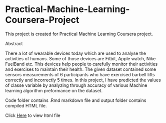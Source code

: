 # Practical-Machine-Learning-Coursera-Project
This project is created for Practical Machine Learning Coursera project.

Abstract

There a lot of wearable devices today which are used to analyse the activities of humans. Some of those devices are Fitbit, Apple watch, Nike FuelBand etc. This devices help people to carefully monitor their activities and exercises to maintain their health. The given dataset contained some sensors measurements of 6 participants who have exercised barbell lifts correctly and incorrectly 5 times. In this project, I have predicted the values of classe variable by analyzing through accuracy of various Machine learning algorithm preformance on the dataset.

Code folder contains .Rmd markdown file and output folder contains compiled HTML file.

Click <a href="https://htmlpreview.github.io/?https://github.com/dineshdaultani/Practical-Machine-Learning-Coursera-Project/blob/master/Output/Project.html">Here</a> to view html file 
